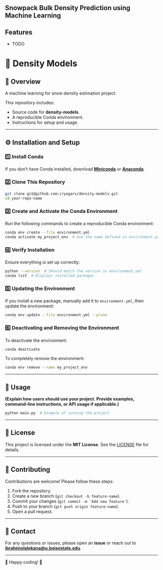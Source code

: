 ## Snowpack Bulk Density Prediction using Machine Learning


<!-- [![image](https://img.shields.io/pypi/v/density-models.svg)](https://pypi.python.org/pypi/density-models)
[![image](https://img.shields.io/conda/vn/conda-forge/density-models.svg)](https://anaconda.org/conda-forge/density-models) -->


<!-- **A machine learning for snow density estimation project**


-   Free software: MIT License
-   Documentation: https://Ibrahim-Ola.github.io/density-models -->
    

## Features

-   TODO


# 📌 Density Models

## 📖 Overview
A machine learning for snow density estimation project.

This repository includes:
- Source code for **density-models**.
- A reproducible Conda environment.
- Instructions for setup and usage.

---

## ⚙️ Installation and Setup

### 1️⃣ Install Conda
If you don’t have Conda installed, download **[Miniconda](https://docs.conda.io/en/latest/miniconda.html)** or **[Anaconda](https://www.anaconda.com/)**.

### 2️⃣ Clone This Repository
```bash
git clone git@github.com:cryogars/density-models.git
cd your-repo-name
```

### 3️⃣ Create and Activate the Conda Environment
Run the following commands to create a reproducible Conda environment:
```bash
conda env create --file environment.yml
conda activate my_project_env  # Use the name defined in environment.yml
```

### 4️⃣ Verify Installation
Ensure everything is set up correctly:
```bash
python --version  # Should match the version in environment.yml
conda list  # Displays installed packages
```

### 5️⃣ Updating the Environment
If you install a new package, manually add it to `environment.yml`, then update the environment:
```bash
conda env update --file environment.yml --prune
```

### 6️⃣ Deactivating and Removing the Environment
To deactivate the environment:
```bash
conda deactivate
```
To completely remove the environment:
```bash
conda env remove --name my_project_env
```

---

## 🚀 Usage
**(Explain how users should use your project. Provide examples, command-line instructions, or API usage if applicable.)**

```bash
python main.py  # Example of running the project
```

---

## 📜 License
This project is licensed under the **MIT License**. See the [LICENSE](LICENSE) file for details.

---

## 🤝 Contributing
Contributions are welcome! Please follow these steps:
1. Fork the repository.
2. Create a new branch (`git checkout -b feature-name`).
3. Commit your changes (`git commit -m 'Add new feature'`).
4. Push to your branch (`git push origin feature-name`).
5. Open a pull request.

---

## 📧 Contact
For any questions or issues, please open an **issue** or reach out to **ibrahimolalekana@u.boisestate.edu**.

---

🚀 Happy coding! 🎉


